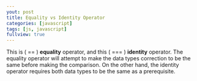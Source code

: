 ```yaml
---
yout: post
title: Equality vs Identity Operator
categories: [javascript]
tags: [js, javascript]
fullview: true
---
```


This is ( == ) **equality** operator, and this ( === ) **identity** operator.
The equality operator will attempt to make the data types correction to be the same before making the comparison. On the other hand, the identity operator requires both data types to be the same as a prerequisite.
